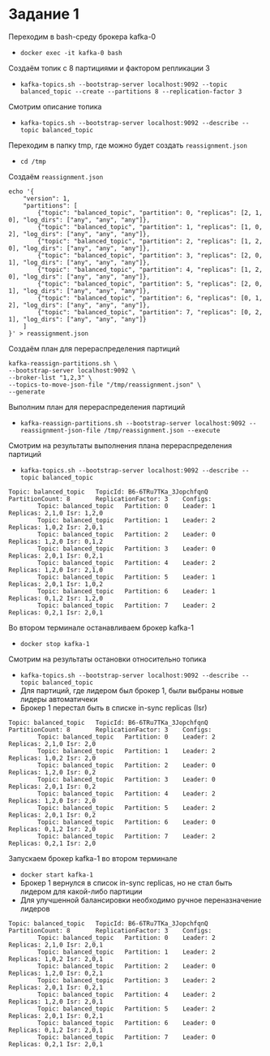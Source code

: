 # Задание 1

Переходим в bash-среду брокера kafka-0
- `docker exec -it kafka-0 bash`

Создаём топик с 8 партициями и фактором репликации 3
- `kafka-topics.sh --bootstrap-server localhost:9092 --topic balanced_topic --create --partitions 8 --replication-factor 3`

Смотрим описание топика
- `kafka-topics.sh --bootstrap-server localhost:9092 --describe --topic balanced_topic`

Переходим в папку tmp, где можно будет создать `reassignment.json`
- `cd /tmp`

Создаём `reassignment.json`
```
echo '{
    "version": 1,
    "partitions": [
        {"topic": "balanced_topic", "partition": 0, "replicas": [2, 1, 0], "log_dirs": ["any", "any", "any"]},
        {"topic": "balanced_topic", "partition": 1, "replicas": [1, 0, 2], "log_dirs": ["any", "any", "any"]},
        {"topic": "balanced_topic", "partition": 2, "replicas": [1, 2, 0], "log_dirs": ["any", "any", "any"]},
        {"topic": "balanced_topic", "partition": 3, "replicas": [2, 0, 1], "log_dirs": ["any", "any", "any"]},
        {"topic": "balanced_topic", "partition": 4, "replicas": [1, 2, 0], "log_dirs": ["any", "any", "any"]},
        {"topic": "balanced_topic", "partition": 5, "replicas": [2, 0, 1], "log_dirs": ["any", "any", "any"]},
        {"topic": "balanced_topic", "partition": 6, "replicas": [0, 1, 2], "log_dirs": ["any", "any", "any"]},
        {"topic": "balanced_topic", "partition": 7, "replicas": [0, 2, 1], "log_dirs": ["any", "any", "any"]}
    ]
}' > reassignment.json
```

Создаём план для перераспределения партиций
```
kafka-reassign-partitions.sh \
--bootstrap-server localhost:9092 \
--broker-list "1,2,3" \
--topics-to-move-json-file "/tmp/reassignment.json" \
--generate
```

Выполним план для перераспределения партиций
- `kafka-reassign-partitions.sh --bootstrap-server localhost:9092 --reassignment-json-file /tmp/reassignment.json --execute`

Смотрим на результаты выполнения плана перераспределения партиций
- `kafka-topics.sh --bootstrap-server localhost:9092 --describe --topic balanced_topic`
```
Topic: balanced_topic   TopicId: B6-6TRu7TKa_3JopchfqnQ PartitionCount: 8       ReplicationFactor: 3    Configs:
        Topic: balanced_topic   Partition: 0    Leader: 1       Replicas: 2,1,0 Isr: 1,2,0
        Topic: balanced_topic   Partition: 1    Leader: 2       Replicas: 1,0,2 Isr: 2,0,1
        Topic: balanced_topic   Partition: 2    Leader: 0       Replicas: 1,2,0 Isr: 0,1,2
        Topic: balanced_topic   Partition: 3    Leader: 0       Replicas: 2,0,1 Isr: 0,2,1
        Topic: balanced_topic   Partition: 4    Leader: 2       Replicas: 1,2,0 Isr: 2,1,0
        Topic: balanced_topic   Partition: 5    Leader: 1       Replicas: 2,0,1 Isr: 1,0,2
        Topic: balanced_topic   Partition: 6    Leader: 1       Replicas: 0,1,2 Isr: 1,2,0
        Topic: balanced_topic   Partition: 7    Leader: 2       Replicas: 0,2,1 Isr: 2,0,1
```

Во втором терминале останавливаем брокер kafka-1
- `docker stop kafka-1`

Смотрим на результаты остановки относительно топика
- `kafka-topics.sh --bootstrap-server localhost:9092 --describe --topic balanced_topic`
- Для партиций, где лидером был брокер 1, были выбраны новые лидеры автоматичеки
- Брокер 1 перестал быть в списке in-sync replicas (Isr)
```
Topic: balanced_topic   TopicId: B6-6TRu7TKa_3JopchfqnQ PartitionCount: 8       ReplicationFactor: 3    Configs:
        Topic: balanced_topic   Partition: 0    Leader: 2       Replicas: 2,1,0 Isr: 2,0
        Topic: balanced_topic   Partition: 1    Leader: 2       Replicas: 1,0,2 Isr: 2,0
        Topic: balanced_topic   Partition: 2    Leader: 0       Replicas: 1,2,0 Isr: 0,2
        Topic: balanced_topic   Partition: 3    Leader: 0       Replicas: 2,0,1 Isr: 0,2
        Topic: balanced_topic   Partition: 4    Leader: 2       Replicas: 1,2,0 Isr: 2,0
        Topic: balanced_topic   Partition: 5    Leader: 2       Replicas: 2,0,1 Isr: 0,2
        Topic: balanced_topic   Partition: 6    Leader: 0       Replicas: 0,1,2 Isr: 2,0
        Topic: balanced_topic   Partition: 7    Leader: 2       Replicas: 0,2,1 Isr: 2,0
```

Запускаем брокер kafka-1 во втором терминале
- `docker start kafka-1`
- Брокер 1 вернулся в список in-sync replicas, но не стал быть лидером для какой-либо партиции
- Для улучшенной балансировки необходимо ручное переназначение лидеров
```
Topic: balanced_topic   TopicId: B6-6TRu7TKa_3JopchfqnQ PartitionCount: 8       ReplicationFactor: 3    Configs:
        Topic: balanced_topic   Partition: 0    Leader: 2       Replicas: 2,1,0 Isr: 2,0,1
        Topic: balanced_topic   Partition: 1    Leader: 2       Replicas: 1,0,2 Isr: 2,0,1
        Topic: balanced_topic   Partition: 2    Leader: 0       Replicas: 1,2,0 Isr: 0,2,1
        Topic: balanced_topic   Partition: 3    Leader: 2       Replicas: 2,0,1 Isr: 0,2,1
        Topic: balanced_topic   Partition: 4    Leader: 2       Replicas: 1,2,0 Isr: 2,0,1
        Topic: balanced_topic   Partition: 5    Leader: 2       Replicas: 2,0,1 Isr: 0,2,1
        Topic: balanced_topic   Partition: 6    Leader: 0       Replicas: 0,1,2 Isr: 2,0,1
        Topic: balanced_topic   Partition: 7    Leader: 0       Replicas: 0,2,1 Isr: 2,0,1
```
